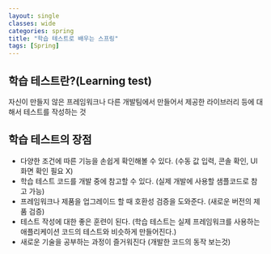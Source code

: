 ```yaml
---
layout: single
classes: wide
categories: spring
title: "학습 테스트로 배우는 스프링"
tags: [Spring]
---
```


## 학습 테스트란?(Learning test)

자신이 만들지 않은 프레임워크나 다른 개발팀에서 만들어서 제공한 라이브러리 등에 대해서 테스트를 작성하는 것

## 학습 테스트의 장점

- 다양한 조건에 따른 기능을 손쉽게 확인해볼 수 있다.
(수동 값 입력, 콘솔 확인, UI화면 확인 필요 X)
- 학습 테스트 코드를 개발 중에 참고할 수 있다.
(실제 개발에 사용할 샘플코드로 참고 가능)
- 프레임워크나 제품을 업그레이드 할 때 호환성 검증을 도와준다.
(새로운 버전의 제품 검증)
- 테스트 작성에 대한 좋은 훈련이 된다.
(학습 테스트는 실제 프레임워크를 사용하는 애플리케이션 코드의 테스트와 비슷하게 만들어진다.)
- 새로운 기술을 공부하는 과정이 즐거워진다
(개발한 코드의 동작 보는것)
